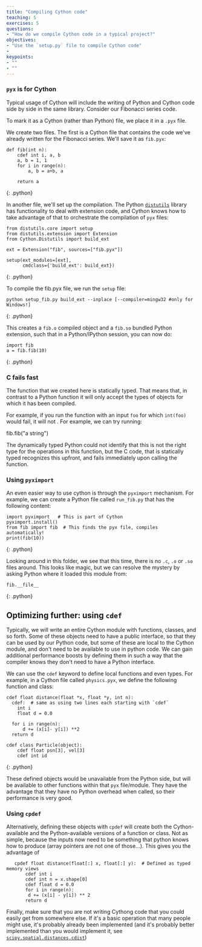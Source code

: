```yaml
---
title: "Compiling Cython code"
teaching: 5
exercises: 5
questions:
- "How do we compile Cython code in a typical project?"
objectives:
- "Use the `setup.py` file to compile Cython code"
-
keypoints:
- ""
- ""
---
```


### `pyx` is for Cython

Typical usage of Cython will include the writing of Python and Cython code side
by side in the same library. Consider our Fibonacci series code.

To mark it as a Cython (rather than Python) file, we place it in a `.pyx` file.

We create two files. The first is a Cython file that contains the code we've
already written for the Fibonacci series. We'll save it as `fib.pyx`:

~~~
def fib(int n):
    cdef int i, a, b
    a, b = 1, 1
    for i in range(n):
        a, b = a+b, a

    return a
~~~
{: .python}


In another file, we'll set up the compilation. The Python
[`distutils`](https://docs.python.org/3/library/distutils.html) library has
functionality to deal with extension code, and Cython knows how to take
advantage of that to orchestrate the compilation of `pyx` files:

~~~
from distutils.core import setup
from distutils.extension import Extension
from Cython.Distutils import build_ext

ext = Extension("fib", sources=["fib.pyx"])

setup(ext_modules=[ext],
      cmdclass={'build_ext': build_ext})
~~~
{: .python}

To compile the fib.pyx file, we run the `setup` file:  

~~~
python setup_fib.py build_ext --inplace [--compiler=mingw32 #only for Windows!]
~~~
{: .python}

This creates a `fib.o` compiled object and a `fib.so` bundled Python extension,
such that in a Python/IPython session, you can now do:

~~~
import fib
a = fib.fib(10)
~~~
{: .python}


### C fails fast

The function that we created here is statically typed. That means that, in
contrast to a Python function it will only accept the types of objects for which
it has been compiled.

For example, if you run the function with an input `foo` for which `int(foo)`
would fail, it will not . For example, we can try running:

fib.fib("a string")

The dynamically typed Python could not identify that this is not the right type
for the operations in this function, but the C code, that is statically typed
recognizes this upfront, and fails immediately upon calling the function.

### Using `pyximport`

An even easier way to use cython is through the `pyximport` mechanism. For
example, we can create a Python file called `run_fib.py` that has the following
content:

~~~
import pyximport   # This is part of Cython
pyximport.install()
from fib import fib  # This finds the pyx file, compiles automatically!
print(fib(10))
~~~
{: .python}

Looking around in this folder, we see that this time, there is no `.c`, `.o` or
`.so` files around. This looks like magic, but we can resolve the mystery by
asking Python where it loaded this module from:

~~~
fib.__file__
~~~
{: .python}


## Optimizing further: using `cdef`

Typically, we will write an entire Cython module with functions, classes, and so
forth. Some of these objects need to have a public interface, so that they can
be used by our Python code, but some of these are local to the Cython module,
and don't need to be available to use in python code. We can gain additional
performance boosts by defining them in such a way that the compiler knows they
don't need to have a Python interface.  

We can use the `cdef` keyword to define local functions and even types. For
example, in a Cython file called `physics.pyx`, we define the following function
and class:

~~~
cdef float distance(float *x, float *y, int n):
  cdef:  # same as using two lines each starting with `cdef`
    int i
    float d = 0.0

  for i in range(n):
      d += (x[i]- y[i]) **2
  return d

cdef class Particle(object):
    cdef float psn[3], vel[3]
    cdef int id
~~~
{: .python}

These defined objects would be unavailable from the Python side, but will be
available to other functions within that `pyx` file/module. They have the
advantage that they have no Python overhead when called, so their performance is
very good.  

### Using `cpdef`

Alternatively, defining these objects with `cpdef` will create both the
Cython-available and the Python-available versions of a function or class. Not
as simple, because the inputs now need to be something that python knows how to
produce (array pointers are not one of those...). This gives you the advantage
of

~~~
   cpdef float distance(float[:] x, float[:] y):  # Defined as typed memory views
       cdef int i
       cdef int n = x.shape[0]
       cdef float d = 0.0
       for i in range(n):
	    d += (x[i] - y[i]) ** 2
       return d
~~~

Finally, make sure that you are not writing Cythong code that you could easily
get from somewhere else. If it's a basic operation that many people might use,
it's probably already been implemented (and it's probably better implemented
than you would implement it, see
[`scipy.spatial.distances.cdist`](http://docs.scipy.org/doc/scipy/reference/generated/scipy.spatial.distance.cdist.html))
